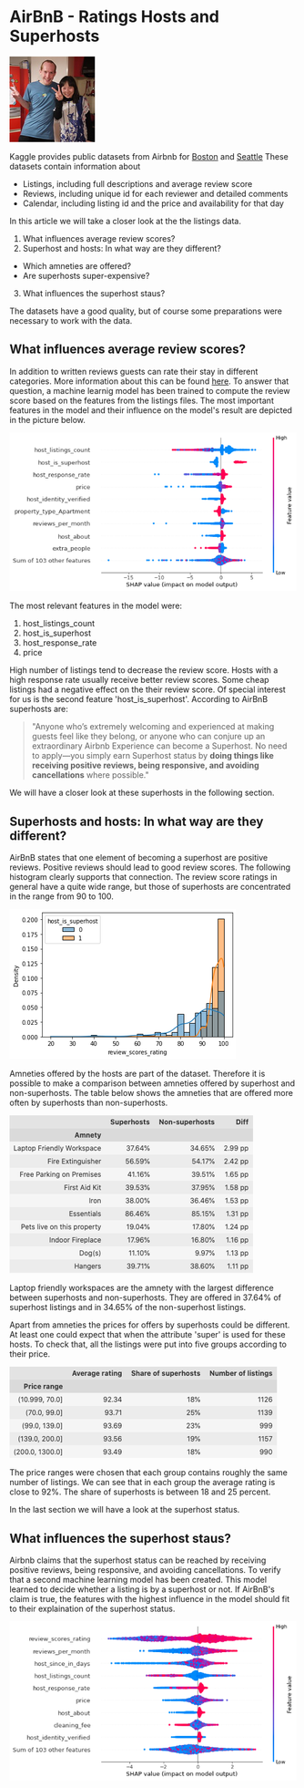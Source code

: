 # AirBnB - Ratings Hosts and Superhosts
![photo of airbnb host Yoshiko][hosts]

Kaggle provides public datasets from Airbnb for [Boston](https://www.kaggle.com/datasets/airbnb/boston) and [Seattle](https://www.kaggle.com/datasets/airbnb/seattle) These datasets contain information about

* Listings, including full descriptions and average review score
* Reviews, including unique id for each reviewer and detailed comments
* Calendar, including listing id and the price and availability for that day

In this article we will take a closer look at the the listings data.

1. What influences average review scores?
1. Superhost and hosts: In what way are they different?
  * Which amneties are offered?
  * Are superhosts super-expensive?
3. What influences the superhost staus?

The datasets have a good quality, but of course some preparations were necessary to work with the data.

## What influences average review scores?
In addition to written reviews guests can rate their stay in different categories. More information about this can be found [here](https://www.airbnb.com/help/article/1257/star-ratings). To answer that question, a machine learnig model has been trained to compute the review score based on the features from the listings files. The most important features in the model and their influence on the model's result are depicted in the picture below. 

![Beeswarm plot of features affecting review scores](beeswarm-rating.png)

The most relevant features in the model were:
1. host_listings_count
1. host_is_superhost
1. host_response_rate
1. price 

High number of listings tend to decrease the review score. Hosts with a high response rate usually receive better review scores. Some cheap listings had a negative effect on the their review score. Of special interest for us is the second feature 'host_is_superhost'. According to AirBnB superhosts are:

> "Anyone who’s extremely welcoming and experienced at making guests feel like they belong, or anyone who can conjure up an extraordinary Airbnb Experience can become a Superhost.
> No need to apply—you simply earn Superhost status by **doing things like receiving positive reviews, being responsive, and avoiding cancellations** where possible."  

We will have a closer look at these superhosts in the following section.

## Superhosts and hosts: In what way are they different?
AirBnB states that one element of becoming a superhost are positive reviews. Positive reviews should lead to good review scores. The following histogram  clearly supports that connection. The review score ratings in general have a quite wide range, but those of superhosts are concentrated in the range from 90 to 100.

![History plot of review scores](histplot-review-sccores.png)

Amneties offered by the hosts are part of the dataset. Therefore it is possible to make a comparison between amneties offered by superhost and non-superhosts. The table below shows the amneties that are offered more often by superhosts than non-superhosts.

![Table of amneties](table-amneties-top.png)

Laptop friendly workspaces are the amnety with the largest difference between superhosts and non-superhosts. They are offered in 37.64%	of superhost listings and in 34.65%	of the non-superhost listings.

Apart from amneties the prices for offers by superhosts could be different. At least one could expect that when the attribute 'super' is used for these hosts. To check that, all the listings were put into five groups according to their price. 

![Table of price ranges](table-pricerange.png)

The price ranges were chosen that each group contains roughly the same number of listings. We can see that in each group the average rating is close to 92%. The share of superhosts is between 18 and 25 percent.

In the last section we will have a look at the superhost status.

## What influences the superhost staus?
Airbnb claims that the superhost status can be reached by receiving positive reviews, being responsive, and avoiding cancellations. To verify that a second machine learning model has been created. This model learned to decide whether a listing is by a superhost or not. If AirBnB's claim is true, the features with the highest influence in the model should fit to their explaination of the superhost status.

![Beeswarm plot of features affecting superhost status](beeswarm-superhost.png)


[hosts]: hosts.jpg "airbnb host Yoshiko https://www.flickr.com/photos/tobin/14188971889 Attribution-ShareAlike 2.0 Generic (CC BY-SA 2.0)"
